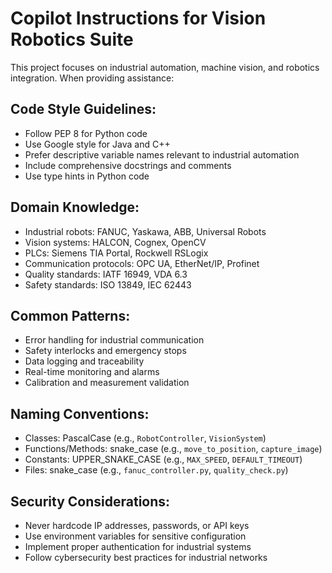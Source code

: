 # Copilot Instructions for Vision Robotics Suite

This project focuses on industrial automation, machine vision, and robotics integration. When providing assistance:

## Code Style Guidelines:
- Follow PEP 8 for Python code
- Use Google style for Java and C++
- Prefer descriptive variable names relevant to industrial automation
- Include comprehensive docstrings and comments
- Use type hints in Python code

## Domain Knowledge:
- Industrial robots: FANUC, Yaskawa, ABB, Universal Robots
- Vision systems: HALCON, Cognex, OpenCV
- PLCs: Siemens TIA Portal, Rockwell RSLogix
- Communication protocols: OPC UA, EtherNet/IP, Profinet
- Quality standards: IATF 16949, VDA 6.3
- Safety standards: ISO 13849, IEC 62443

## Common Patterns:
- Error handling for industrial communication
- Safety interlocks and emergency stops
- Data logging and traceability
- Real-time monitoring and alarms
- Calibration and measurement validation

## Naming Conventions:
- Classes: PascalCase (e.g., `RobotController`, `VisionSystem`)
- Functions/Methods: snake_case (e.g., `move_to_position`, `capture_image`)
- Constants: UPPER_SNAKE_CASE (e.g., `MAX_SPEED`, `DEFAULT_TIMEOUT`)
- Files: snake_case (e.g., `fanuc_controller.py`, `quality_check.py`)

## Security Considerations:
- Never hardcode IP addresses, passwords, or API keys
- Use environment variables for sensitive configuration
- Implement proper authentication for industrial systems
- Follow cybersecurity best practices for industrial networks
